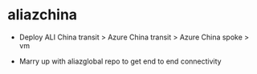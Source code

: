 # aliazchina

+ Deploy ALI China transit >  Azure China transit > Azure China spoke > vm

+ Marry up with aliazglobal repo to get end to end connectivity